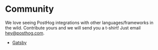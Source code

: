 # Community

We love seeing PostHog integrations with other languages/frameworks in the wild. Contribute yours and we will send you a t-shirt! Just email hey@posthog.com.

- [Gatsby](/integrations/gatsby)